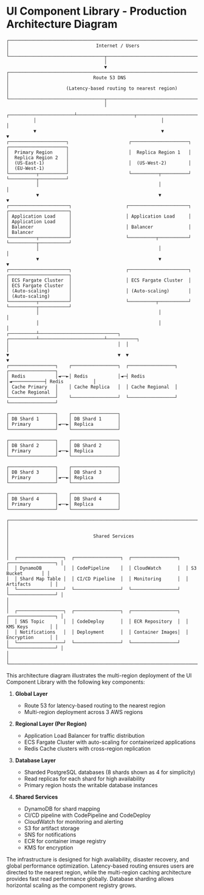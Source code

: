 # UI Component Library - Production Architecture Diagram

```
┌────────────────────────────────────────────────────────────────────────────────────┐
│                                Internet / Users                                     │
└───────────────────────────────────┬────────────────────────────────────────────────┘
                                    │
                                    ▼
┌────────────────────────────────────────────────────────────────────────────────────┐
│                               Route 53 DNS                                          │
│                     (Latency-based routing to nearest region)                       │
└───────────────────────────────────┬────────────────────────────────────────────────┘
                                    │
          ┌────────────────────────┴─────────────────────┬──────────────────────┐
          │                                              │                      │
          ▼                                              ▼                      ▼
┌─────────────────────┐                      ┌─────────────────────┐  ┌─────────────────────┐
│  Primary Region     │                      │  Replica Region 1   │  │  Replica Region 2   │
│  (US-East-1)        │                      │  (US-West-2)        │  │  (EU-West-1)        │
└──────────┬──────────┘                      └──────────┬──────────┘  └──────────┬──────────┘
           │                                            │                        │
           ▼                                            ▼                        ▼
┌──────────────────────┐                    ┌──────────────────────┐  ┌──────────────────────┐
│ Application Load     │                    │ Application Load     │  │ Application Load     │
│ Balancer             │                    │ Balancer             │  │ Balancer             │
└──────────┬───────────┘                    └──────────┬───────────┘  └──────────┬───────────┘
           │                                            │                        │
           ▼                                            ▼                        ▼
┌──────────────────────┐                    ┌──────────────────────┐  ┌──────────────────────┐
│ ECS Fargate Cluster  │                    │ ECS Fargate Cluster  │  │ ECS Fargate Cluster  │
│ (Auto-scaling)       │                    │ (Auto-scaling)       │  │ (Auto-scaling)       │
└──────────┬───────────┘                    └──────────┬───────────┘  └──────────┬───────────┘
           │                                            │                        │
           │                                            │                        │
┌──────────┴─────────────────────────────┐  ┌──────────┴────────────────────────┴───────────┐
│                                        │  │                                                │
▼                                        ▼  ▼                                                ▼
┌─────────────────┐    ┌─────────────────┐  ┌─────────────────┐             ┌─────────────────┐
│ Redis           │◄──►│ Redis           │◄─┤ Redis           │◄────────────┤ Redis           │
│ Cache Primary   │    │ Cache Replica   │  │ Cache Regional  │             │ Cache Regional  │
└─────────────────┘    └─────────────────┘  └─────────────────┘             └─────────────────┘

┌─────────────────┐    ┌─────────────────┐
│ DB Shard 1      │    │ DB Shard 1      │
│ Primary         │◄──►│ Replica         │
└─────────────────┘    └─────────────────┘

┌─────────────────┐    ┌─────────────────┐
│ DB Shard 2      │    │ DB Shard 2      │
│ Primary         │◄──►│ Replica         │
└─────────────────┘    └─────────────────┘

┌─────────────────┐    ┌─────────────────┐
│ DB Shard 3      │    │ DB Shard 3      │
│ Primary         │◄──►│ Replica         │
└─────────────────┘    └─────────────────┘

┌─────────────────┐    ┌─────────────────┐
│ DB Shard 4      │    │ DB Shard 4      │
│ Primary         │◄──►│ Replica         │
└─────────────────┘    └─────────────────┘

┌──────────────────────────────────────────────────────────────────────────────────────┐
│                                                                                      │
│                               Shared Services                                        │
│                                                                                      │
│  ┌─────────────────┐  ┌─────────────────┐  ┌─────────────────┐  ┌─────────────────┐ │
│  │ DynamoDB        │  │ CodePipeline    │  │ CloudWatch      │  │ S3 Bucket       │ │
│  │ Shard Map Table │  │ CI/CD Pipeline  │  │ Monitoring      │  │ Artifacts       │ │
│  └─────────────────┘  └─────────────────┘  └─────────────────┘  └─────────────────┘ │
│                                                                                      │
│  ┌─────────────────┐  ┌─────────────────┐  ┌─────────────────┐  ┌─────────────────┐ │
│  │ SNS Topic       │  │ CodeDeploy      │  │ ECR Repository  │  │ KMS Keys        │ │
│  │ Notifications   │  │ Deployment      │  │ Container Images│  │ Encryption      │ │
│  └─────────────────┘  └─────────────────┘  └─────────────────┘  └─────────────────┘ │
│                                                                                      │
└──────────────────────────────────────────────────────────────────────────────────────┘
```

This architecture diagram illustrates the multi-region deployment of the UI Component Library with the following key components:

1. **Global Layer**

   - Route 53 for latency-based routing to the nearest region
   - Multi-region deployment across 3 AWS regions

2. **Regional Layer (Per Region)**

   - Application Load Balancer for traffic distribution
   - ECS Fargate Cluster with auto-scaling for containerized applications
   - Redis Cache clusters with cross-region replication

3. **Database Layer**

   - Sharded PostgreSQL databases (8 shards shown as 4 for simplicity)
   - Read replicas for each shard for high availability
   - Primary region hosts the writable database instances

4. **Shared Services**
   - DynamoDB for shard mapping
   - CI/CD pipeline with CodePipeline and CodeDeploy
   - CloudWatch for monitoring and alerting
   - S3 for artifact storage
   - SNS for notifications
   - ECR for container image registry
   - KMS for encryption

The infrastructure is designed for high availability, disaster recovery, and global performance optimization. Latency-based routing ensures users are directed to the nearest region, while the multi-region caching architecture provides fast read performance globally. Database sharding allows horizontal scaling as the component registry grows.
